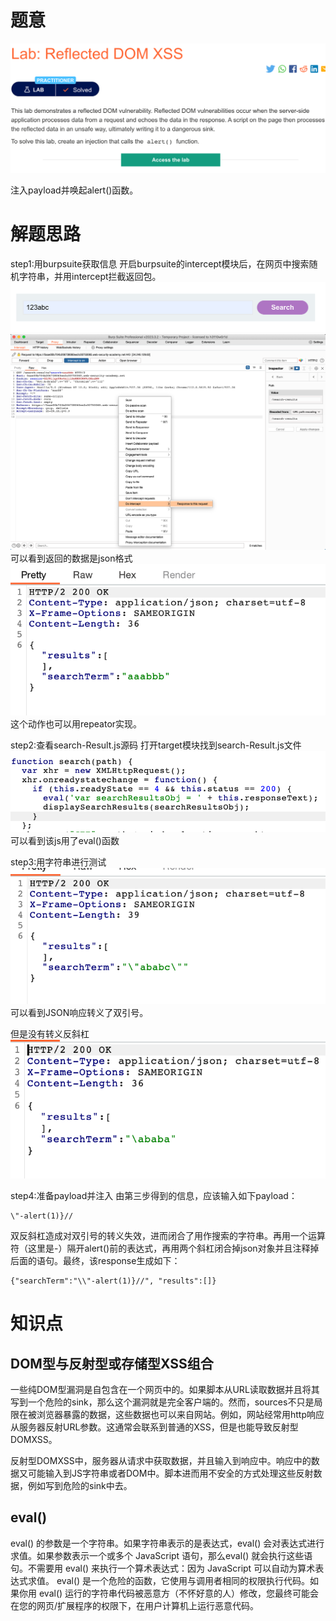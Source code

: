 # 题意
![](pic/7-3.png)

注入payload并唤起alert()函数。
# 解题思路
step1:用burpsuite获取信息
开启burpsuite的intercept模块后，在网页中搜索随机字符串，并用intercept拦截返回包。
![](pic/search.png)
![](pic/response.png)
可以看到返回的数据是json格式
![](pic/res.png)
这个动作也可以用repeator实现。

step2:查看search-Result.js源码
打开target模块找到search-Result.js文件
![](pic/js.png)
可以看到该js用了eval()函数

step3:用字符串进行测试
![](pic/test1.png)
可以看到JSON响应转义了双引号。

但是没有转义反斜杠
![](pic/test2.png)


step4:准备payload并注入
由第三步得到的信息，应该输入如下payload：
```
\"-alert(1)}//
```
双反斜杠造成对双引号的转义失效，进而闭合了用作搜索的字符串。再用一个运算符（这里是-）隔开alert()前的表达式，再用两个斜杠闭合掉json对象并且注释掉后面的语句。最终，该response生成如下：
```
{"searchTerm":"\\"-alert(1)}//", "results":[]}
```
# 知识点
## DOM型与反射型或存储型XSS组合

一些纯DOM型漏洞是自包含在一个网页中的。如果脚本从URL读取数据并且将其写到一个危险的sink，那么这个漏洞就是完全客户端的。然而，sources不只是局限在被浏览器暴露的数据，这些数据也可以来自网站。例如，网站经常用http响应从服务器反射URL参数。这通常会联系到普通的XSS，但是也能导致反射型DOMXSS。

反射型DOMXSS中，服务器从请求中获取数据，并且输入到响应中。响应中的数据又可能输入到JS字符串或者DOM中。脚本进而用不安全的方式处理这些反射数据，例如写到危险的sink中去。

## eval()
eval() 的参数是一个字符串。如果字符串表示的是表达式，eval() 会对表达式进行求值。如果参数表示一个或多个 JavaScript 语句，那么eval() 就会执行这些语句。不需要用 eval() 来执行一个算术表达式：因为 JavaScript 可以自动为算术表达式求值。
eval() 是一个危险的函数，它使用与调用者相同的权限执行代码。如果你用 eval() 运行的字符串代码被恶意方（不怀好意的人）修改，您最终可能会在您的网页/扩展程序的权限下，在用户计算机上运行恶意代码。